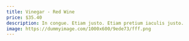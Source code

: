 ```yaml
---
title: Vinegar - Red Wine
price: $35.40
description: In congue. Etiam justo. Etiam pretium iaculis justo.
image: https://dummyimage.com/1000x600/9ede73/fff.png
---
```

